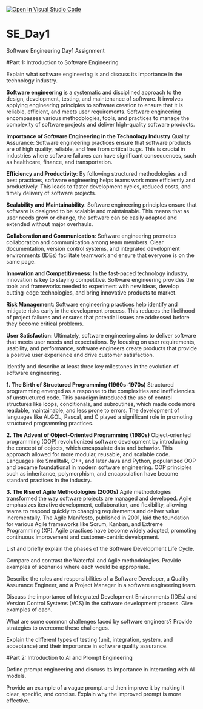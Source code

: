 [![Open in Visual Studio Code](https://classroom.github.com/assets/open-in-vscode-2e0aaae1b6195c2367325f4f02e2d04e9abb55f0b24a779b69b11b9e10269abc.svg)](https://classroom.github.com/online_ide?assignment_repo_id=17174228&assignment_repo_type=AssignmentRepo)
# SE_Day1
Software Engineering Day1 Assignment

#Part 1: Introduction to Software Engineering

Explain what software engineering is and discuss its importance in the technology industry.

**Software engineering** is a systematic and disciplined approach to the design, development, testing, and maintenance of software. It involves applying engineering principles to software creation to ensure that it is reliable, efficient, and meets user requirements. Software engineering encompasses various methodologies, tools, and practices to manage the complexity of software projects and deliver high-quality software products.

**Importance of Software Engineering in the Technology Industry**
Quality Assurance: Software engineering practices ensure that software products are of high quality, reliable, and free from critical bugs. This is crucial in industries where software failures can have significant consequences, such as healthcare, finance, and transportation.

**Efficiency and Productivity**: By following structured methodologies and best practices, software engineering helps teams work more efficiently and productively. This leads to faster development cycles, reduced costs, and timely delivery of software projects.

**Scalability and Maintainability**: Software engineering principles ensure that software is designed to be scalable and maintainable. This means that as user needs grow or change, the software can be easily adapted and extended without major overhauls.

**Collaboration and Communication**: Software engineering promotes collaboration and communication among team members. Clear documentation, version control systems, and integrated development environments (IDEs) facilitate teamwork and ensure that everyone is on the same page.

**Innovation and Competitiveness**: In the fast-paced technology industry, innovation is key to staying competitive. Software engineering provides the tools and frameworks needed to experiment with new ideas, develop cutting-edge technologies, and bring innovative products to market.

**Risk Management**: Software engineering practices help identify and mitigate risks early in the development process. This reduces the likelihood of project failures and ensures that potential issues are addressed before they become critical problems.

**User Satisfaction**: Ultimately, software engineering aims to deliver software that meets user needs and expectations. By focusing on user requirements, usability, and performance, software engineers create products that provide a positive user experience and drive customer satisfaction.


Identify and describe at least three key milestones in the evolution of software engineering.

**1. The Birth of Structured Programming (1960s-1970s)**
Structured programming emerged as a response to the complexities and inefficiencies of unstructured code. This paradigm introduced the use of control structures like loops, conditionals, and subroutines, which made code more readable, maintainable, and less prone to errors. The development of languages like ALGOL, Pascal, and C played a significant role in promoting structured programming practices.

**2. The Advent of Object-Oriented Programming (1980s)**
Object-oriented programming (OOP) revolutionized software development by introducing the concept of objects, which encapsulate data and behavior. This approach allowed for more modular, reusable, and scalable code. Languages like Smalltalk, C++, and later Java and Python, popularized OOP and became foundational in modern software engineering. OOP principles such as inheritance, polymorphism, and encapsulation have become standard practices in the industry.

**3. The Rise of Agile Methodologies (2000s)**
Agile methodologies transformed the way software projects are managed and developed. Agile emphasizes iterative development, collaboration, and flexibility, allowing teams to respond quickly to changing requirements and deliver value incrementally. The Agile Manifesto, published in 2001, laid the foundation for various Agile frameworks like Scrum, Kanban, and Extreme Programming (XP). Agile practices have become widely adopted, promoting continuous improvement and customer-centric development.


List and briefly explain the phases of the Software Development Life Cycle.


Compare and contrast the Waterfall and Agile methodologies. Provide examples of scenarios where each would be appropriate.


Describe the roles and responsibilities of a Software Developer, a Quality Assurance Engineer, and a Project Manager in a software engineering team.


Discuss the importance of Integrated Development Environments (IDEs) and Version Control Systems (VCS) in the software development process. Give examples of each.


What are some common challenges faced by software engineers? Provide strategies to overcome these challenges.


Explain the different types of testing (unit, integration, system, and acceptance) and their importance in software quality assurance.


#Part 2: Introduction to AI and Prompt Engineering


Define prompt engineering and discuss its importance in interacting with AI models.


Provide an example of a vague prompt and then improve it by making it clear, specific, and concise. Explain why the improved prompt is more effective.
